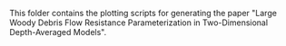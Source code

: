 This folder contains the plotting scripts for generating the paper "Large Woody Debris Flow Resistance Parameterization in Two-Dimensional Depth-Averaged Models".